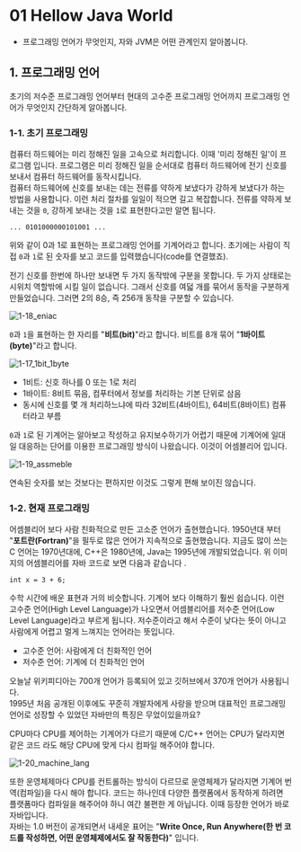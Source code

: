 # 01 Hellow Java World 
- 프로그래밍 언어가 무엇인지, 자와 JVM은 어떤 관계인지 알아봅니다.
## 1. 프로그래밍 언어
초기의 저수준 프로그래밍 언어부터 현대의 고수준 프로그래밍 언어까지 프로그래밍 언어가 무엇인지 간단하게 알아봅니다. 
### 1-1. 초기 프로그래밍 
컴퓨터 하드웨어는 미리 정해진 일을 고속으로 처리합니다. 이때 '미리 정해진 일'이 프로그램 입니다. 프로그램은 미리 정해진 일을 순서대로 컴퓨터 하드웨어에 전기 신호를 보내서 컴퓨터 하드웨어를 동작시킵니다.\
컴퓨터 하드웨어에 신호를 보내는 데는 전류를 약하게 보냈다가 강하게 보냈다가 하는 방법을 사용합니다. 이런 처리 절차를 일일이 적으면 길고 복잡합니다. 전류를 약하게 보내는 것을 `0`, 강하게 보내는 것을 `1`로 표현한다고만 알면 됩니다. 
```
... 0101000000101001 ...
```
위와 같이 0과 1로 표현하는 프로그래밍 언어를 기계어라고 합니다. 초기에는 사람이 직접 `0`과 `1`로 된 숫자를 보고 코드를 입력했습니다(code를 연결했죠).

전기 신호를 한번에 하나만 보내면 두 가지 동작밖에 구분을 못합니다. 두 가지 상태로는 시위치 역할밖에 시킬 일이 없습니다. 그래서 신호를 여덟 개를 묶어서 동작을 구분하게 만들었습니다. 그러면 2의 8승, 즉 256개 동작을 구분할 수 있습니다.

![1-18_eniac](https://github.com/Ki-Sung/must_have_JAVA/assets/80456601/ecaedddb-f5f3-4b62-bf3c-75dde5ca696d)


`0`과 `1`을 표현하는 한 자리를 "**비트(bit)**"라고 합니다. 비트를 8개 묶어 "**1바이트(byte)**"라고 합니다.

![1-17_1bit_1byte](https://github.com/Ki-Sung/must_have_JAVA/assets/80456601/0cd3acdc-f5b2-4250-aec6-da03805dc7d1)

  - 1비트: 신호 하나를 0 또는 1로 처리
  - 1바이트: 8비트 묶음, 컴푸터에서 정보를 처리하는 기본 단위로 삼음
  - 동시에 신호를 몇 개 처리하느냐에 따라 32비트(4바이트), 64비트(8바이트) 컴퓨터라고 부름

`0`과 `1`로 된 기계어는 알아보고 작성하고 유지보수하기가 어렵기 때문에 기계어에 일대일 대응하는 단어를 이용한 프로그래밍 방식이 나왔습니다. 이것이 어셈블리어 입니다.

![1-19_assmeble](https://github.com/Ki-Sung/must_have_JAVA/assets/80456601/d6426fa0-9a4e-406e-993d-7e132ede093b)

연속된 숫자를 보는 것보다는 편하지만 이것도 그렇게 편해 보이진 않습니다. 

### 1-2. 현재 프로그래밍 
어셈블리어 보다 사람 친화적으로 만든 고소준 언어가 출현했습니다. 1950년대 부터 "**포트란(Fortran)**"을 필두로 많은 언어가 지속적으로 출현했습니다. 지금도 많이 쓰는 C 언어는 1970년대에, C++은 1980년에, Java는 1995년에 개발되었습니다. 위 이미지의 어셈블리어를 자바 코드로 보면 다음과 같습니다 .
```
int x = 3 + 6;
```
수학 시간에 배운 표현과 거의 비슷합니다. 기계어 보다 이해하기 훨씬 쉽습니다. 이런 고수준 언어(High Level Language)가 나오면서 어셈블리어를 저수준 언어(Low Level Language)라고 부르게 됩니다. 저수준이라고 해서 수준이 낮다는 뜻이 아니고 사람에게 어렵고 멀게 느껴지는 언어라는 뜻입니다. 
  - 고수준 언어: 사람에게 더 친화적인 언어
  - 저수준 언어: 기계에 더 친화적인 언어

오늘날 위키피디아는 700개 언어가 등록되어 있고 깃허브에서 370개 언어가 사용됩니다.\
1995년 처음 공개된 이후에도 꾸준히 개발자에게 사랑을 받으며 대표적인 프로그래밍 언어로 성장할 수 있었던 자바만의 특징은 무었이있을까요? 

CPU마다 CPU를 제어하는 기계어가 다르기 때문에 C/C++ 언어는 CPU가 달라지면 같은 코드 라도 해당 CPU에 맞게 다시 컴파일 해주어야 합니다. 

![1-20_machine_lang](https://github.com/Ki-Sung/must_have_JAVA/assets/80456601/aceada5d-e03c-4f7a-accd-ae16e21f44ef)

또한 운영체제마다 CPU를 컨트롤하는 방식이 다르므로 운영체제가 달라지면 기계어 번역(컴파일)을 다시 해야 합니다. 코드는 하나인데 다양한 플랫폼에서 동작하게 하려면 플랫폼마다 컴파일을 해주어야 하니 여간 불편한 게 아닙니다. 이때 등장한 언어가 바로 자바입니다.\
자바는 1.0 버전이 공개되면서 내세운 표어는 "**Write Once, Run Anywhere(한 번 코드를 작성하면, 어떤 운영체제에서도 잘 작동한다)**" 입니다. 
